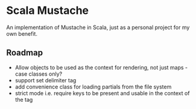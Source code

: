Scala Mustache
===
An implementation of Mustache in Scala, just as a personal project for my own benefit.

Roadmap
---
* Allow objects to be used as the context for rendering, not just maps - case classes only?
* support set delimiter tag
* add convenience class for loading partials from the file system
* strict mode i.e. require keys to be present and usable in the context of the tag